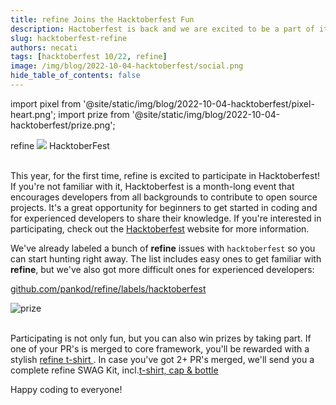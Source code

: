 ```yaml
---
title: refine Joins the Hacktoberfest Fun
description: Hactoberfest is back and we are excited to be a part of it. Join us in making open source contributions.
slug: hacktoberfest-refine
authors: necati
tags: [hacktoberfest 10/22, refine]
image: /img/blog/2022-10-04-hacktoberfest/social.png
hide_table_of_contents: false
---
```



import pixel from '@site/static/img/blog/2022-10-04-hacktoberfest/pixel-heart.png';
import prize from '@site/static/img/blog/2022-10-04-hacktoberfest/prize.png';





<div style={{display:"flex", alignItems:"center"}}>
 <span style={{fontSize: "29px", fontWeight:"700"}}>refine</span>
 <img src={pixel} style={{alignSelf:"center", width:"28px" , marginLeft:"10px", marginRight:"10px"}} /> 
 <span style={{fontSize: "29px", fontWeight:"700"}}>HacktoberFest</span>
</div>

<br/>

This year, for the first time, refine is excited to participate in Hacktoberfest! If you're not familiar with it, Hacktoberfest is a month-long event that encourages developers from all backgrounds to contribute to open source projects. It's a great opportunity for beginners to get started in coding and for experienced developers to share their knowledge. If you're interested in participating, check out the [Hacktoberfest](https://hacktoberfest.com) website for more information.

  
We've already labeled a bunch of **refine** issues with `hacktoberfest` so you can start hunting right away. The list includes easy ones to get familiar with **refine**, but we've also got more difficult ones for experienced developers:

[github.com/pankod/refine/labels/hacktoberfest](https://github.com/pankod/refine/labels/hacktoberfest)

<div class="img-container" align-items="center" >
   <img  src={prize}  alt="prize" />

</div>

<br/>

Participating is not only fun, but you can also win prizes by taking part. If one of your PR's is merged to core framework, you'll be rewarded with a stylish  [refine t-shirt ](https://store.refine.dev/product/develop-tshirt).  In case you've got 2+ PR's merged, we'll send you a complete refine SWAG Kit, incl.[t-shirt, cap & bottle](https://store.refine.dev/)

Happy coding to everyone!
